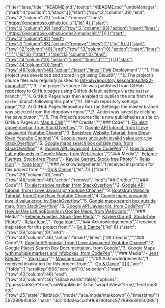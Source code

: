 {"filter":false,"title":"README.md","tooltip":"/README.md","undoManager":{"mark":4,"position":4,"stack":[[{"start":{"row":2,"column":39},"end":{"row":2,"column":72},"action":"remove","lines":["https://kescardoso.github.io/.../"],"id":4},{"start":{"row":2,"column":39},"end":{"row":2,"column":83},"action":"insert","lines":["https://kescardoso.github.io/ms2-mapnchill/."]}],[{"start":{"row":2,"column":82},"end":{"row":2,"column":83},"action":"remove","lines":["."],"id":5}],[{"start":{"row":12,"column":40},"end":{"row":13,"column":0},"action":"insert","lines":["",""],"id":6},{"start":{"row":13,"column":0},"end":{"row":14,"column":0},"action":"insert","lines":["",""]}],[{"start":{"row":14,"column":0},"end":{"row":48,"column":46},"action":"insert","lines":["## Deployment","","1. This project was developed and stored in git using Cloud9","","2. The project’s source files was regularly pushed to [GitHub repository kescardoso/MS2-mapnchill](https://github.com/kescardoso/MS1-yinsoundsouth)","","3. The project’s source file was published from GitHub repository to GitHub pages using GitHub default settings via the `master` branch","","4. GitHub Pages was then enabled to publish the site from the `master` branch following this path:","\t1. GitHub repository settings page","\t2. At GitHub Pages Repository box (on Settings) the master branch was selected from the dropdown menu","\t3. Action was saved by clicking the save button","","5. The Project’s source file is now published as a site on GitHub Pages at: [Map & Chill](https://kescardoso.github.io/MS2-mapnchill/)","","## Credits","","### Code","1. [Fix alert above navbar, from StackOverflow](https://stackoverflow.com/questions/34279103/bootstrap-alert-on-top-of-navbar)","2.  [Google API tutorial, from I Love Javascript Youtube Channel](https://www.youtube.com/channel/UCblsLrhM8zjRXy7lV2DJlqQ)","3. [Bootstrap Website Tutorial, from Drew Ryan Youtube Channel](https://www.youtube.com/watch?v=Zn64_IVLO88)","4. [Google maps uncaught invalid value error, by StackOverflow](https://stackoverflow.com/questions/38369151/google-maps-uncaught-invalidvalueerror-initialise-is-not-a-function)","5. [Google maps search box outside map, from StackOverflow](https://stackoverflow.com/questions/20921378/google-maps-search-box-outside-map/20923791)","6. [Google API Javascript, from CodePen](https://codepen.io/JaminQuimby/pres/vOXQrL)","7. [How to Use LatLngBounds in Google Maps, from WebUcator](https://www.webucator.com/how-to/how-use-latlngbounds-google-maps.cfm)","","### Media","- [Feteme Fuentes, Stock-free Photo](https://unsplash.com/photos/PBdT_-f3uXc)","- [Kaylee Garrett, Stock-free Photo](https://unsplash.com/photos/GaprWyIw66o)","- [Relax Icon](https://www.flaticon.com/authors/monkik)","- [Yoga Icon](https://www.flaticon.com/authors/monkik)","","### Acknowledgements","I received inspiration for this project from:","-  [Go & Dance](https://www.goandance.com/en/)"],"id":7}],[{"start":{"row":29,"column":0},"end":{"row":48,"column":46},"action":"remove","lines":["## Credits","","### Code","1. [Fix alert above navbar, from StackOverflow](https://stackoverflow.com/questions/34279103/bootstrap-alert-on-top-of-navbar)","2.  [Google API tutorial, from I Love Javascript Youtube Channel](https://www.youtube.com/channel/UCblsLrhM8zjRXy7lV2DJlqQ)","3. [Bootstrap Website Tutorial, from Drew Ryan Youtube Channel](https://www.youtube.com/watch?v=Zn64_IVLO88)","4. [Google maps uncaught invalid value error, by StackOverflow](https://stackoverflow.com/questions/38369151/google-maps-uncaught-invalidvalueerror-initialise-is-not-a-function)","5. [Google maps search box outside map, from StackOverflow](https://stackoverflow.com/questions/20921378/google-maps-search-box-outside-map/20923791)","6. [Google API Javascript, from CodePen](https://codepen.io/JaminQuimby/pres/vOXQrL)","7. [How to Use LatLngBounds in Google Maps, from WebUcator](https://www.webucator.com/how-to/how-use-latlngbounds-google-maps.cfm)","","### Media","- [Feteme Fuentes, Stock-free Photo](https://unsplash.com/photos/PBdT_-f3uXc)","- [Kaylee Garrett, Stock-free Photo](https://unsplash.com/photos/GaprWyIw66o)","- [Relax Icon](https://www.flaticon.com/authors/monkik)","- [Yoga Icon](https://www.flaticon.com/authors/monkik)","","### Acknowledgements","I received inspiration for this project from:","-  [Go & Dance](https://www.goandance.com/en/)"],"id":8},{"start":{"row":29,"column":0},"end":{"row":43,"column":46},"action":"insert","lines":["## Credits","","### Code","1. [Google API tutorial, from I Love Javascript Youtube Channel](https://www.youtube.com/channel/UCblsLrhM8zjRXy7lV2DJlqQ)","2. [Google Places Search Box Documentation, from Google](https://developers.google.com/maps/documentation/javascript/examples/places-searchbox)","3. [Google Maps with multiple markers and infoboxes, from CodePen](https://codepen.io/olivertaylor/pen/BWWNeb?editors=0010#0)","","### Media","- [Jens Kreuter](https://unsplash.com/photos/PfK35Iw1JAo)","- [Yoga Icon](https://www.flaticon.com/authors/freepik)","- [Massage Icon](https://www.flaticon.com/authors/freepik)","","### Acknowledgements","I received inspiration for this project from:","-  [Go & Dance](https://www.goandance.com/en/)"]}]]},"ace":{"folds":[],"scrolltop":506,"scrollleft":0,"selection":{"start":{"row":43,"column":46},"end":{"row":43,"column":46},"isBackwards":false},"options":{"guessTabSize":true,"useWrapMode":false,"wrapToView":true},"firstLineState":{"row":25,"state":"listblock","mode":"ace/mode/markdown"}},"timestamp":1567380945852,"hash":"ddc10dd2eaccd19169746fbbc872898e38050388"}